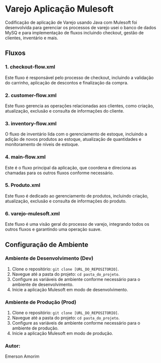# Varejo Aplicação Mulesoft 

Codificação de aplicação de Varejo usando Java com Mulesoft foi desenvolvida para gerenciar os processos de varejo usei o banco de dados MySQ e para implementação de fluxos incluindo checkout, gestão de clientes, inventário e mais.

## Fluxos

### 1. checkout-flow.xml
Este fluxo é responsável pelo processo de checkout, incluindo a validação do carrinho, aplicação de descontos e finalização da compra.

### 2. customer-flow.xml
Este fluxo gerencia as operações relacionadas aos clientes, como criação, atualização, exclusão e consulta de informações do cliente.

### 3. inventory-flow.xml
O fluxo de inventário lida com o gerenciamento de estoque, incluindo a adição de novos produtos ao estoque, atualização de quantidades e monitoramento de níveis de estoque.

### 4. main-flow.xml
Este é o fluxo principal da aplicação, que coordena e direciona as chamadas para os outros fluxos conforme necessário.

### 5. Produto.xml
Este fluxo é dedicado ao gerenciamento de produtos, incluindo criação, atualização, exclusão e consulta de informações do produto.

### 6. varejo-mulesoft.xml
Este fluxo é uma visão geral do processo de varejo, integrando todos os outros fluxos e garantindo uma operação suave.

## Configuração de Ambiente

### Ambiente de Desenvolvimento (Dev)

1. Clone o repositório: `git clone [URL_DO_REPOSITORIO]`.
2. Navegue até a pasta do projeto: `cd pasta_do_projeto`.
3. Configure as variáveis de ambiente conforme necessário para o ambiente de desenvolvimento.
4. Inicie a aplicação Mulesoft em modo de desenvolvimento.

### Ambiente de Produção (Prod)

1. Clone o repositório: `git clone [URL_DO_REPOSITORIO]`.
2. Navegue até a pasta do projeto: `cd pasta_do_projeto`.
3. Configure as variáveis de ambiente conforme necessário para o ambiente de produção.
4. Inicie a aplicação Mulesoft em modo de produção.



### Autor:
Emerson Amorim

